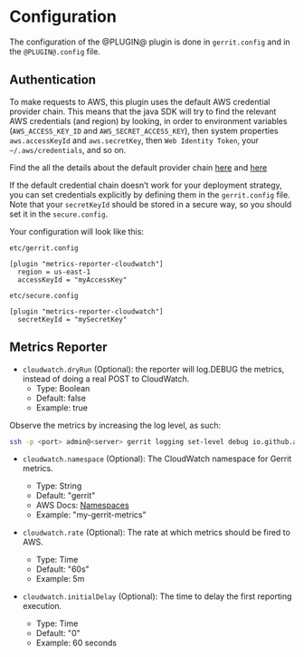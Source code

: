 # Configuration

The configuration of the @PLUGIN@ plugin is done in `gerrit.config` and in the
`@PLUGIN@.config` file.


## Authentication

To make requests to AWS, this plugin uses the default AWS credential provider
chain. This means that the java SDK will try to find the relevant AWS
credentials (and region) by looking, in order to environment variables
(`AWS_ACCESS_KEY_ID` and `AWS_SECRET_ACCESS_KEY`), then system properties
`aws.accessKeyId` and `aws.secretKey`, then `Web Identity Token`, your
`~/.aws/credentials`, and so on.

Find the all the details about the default provider chain
[here](https://docs.aws.amazon.com/sdk-for-java/v1/developer-guide/credentials.html) and
[here](https://docs.aws.amazon.com/sdk-for-java/v1/developer-guide/setup-credentials.html)

If the default credential chain doesn’t work for your deployment strategy, you can
set credentials explicitly by defining them in the `gerrit.config` file.
Note that your `secretKeyId` should be stored in a secure way, so you should set
it in the `secure.config`.

Your configuration will look like this:

`etc/gerrit.config`
```
[plugin "metrics-reporter-cloudwatch"]
  region = us-east-1
  accessKeyId = "myAccessKey"
```

`etc/secure.config`
```
[plugin "metrics-reporter-cloudwatch"]
  secretKeyId = "mySecretKey"
```

## Metrics Reporter

* `cloudwatch.dryRun` (Optional): the reporter will log.DEBUG the metrics,
instead of doing a real POST to CloudWatch.
    * Type: Boolean
    * Default: false
    * Example: true

Observe the metrics by increasing the log level, as such:

```bash
ssh -p <port> admin@<server> gerrit logging set-level debug io.github.azagniotov.metrics.reporter.cloudwatch.CloudWatchReporter
```

* `cloudwatch.namespace` (Optional): The CloudWatch namespace for Gerrit metrics.
    * Type: String
    * Default: "gerrit"
    * AWS Docs: [Namespaces](https://docs.aws.amazon.com/AmazonCloudWatch/latest/monitoring/cloudwatch_concepts.html#Namespace)
    * Example: "my-gerrit-metrics"

* `cloudwatch.rate` (Optional): The rate at which metrics should be fired to AWS.
    * Type: Time
    * Default: "60s"
    * Example: 5m

* `cloudwatch.initialDelay` (Optional): The time to delay the first reporting
execution.
    * Type: Time
    * Default: "0"
    * Example: 60 seconds